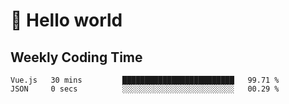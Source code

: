 # 🍻 Hello world

## Weekly Coding Time
<!--START_SECTION:waka-->

```text
Vue.js   30 mins         █████████████████████████   99.71 %
JSON     0 secs          ░░░░░░░░░░░░░░░░░░░░░░░░░   00.29 %
```

<!--END_SECTION:waka-->
